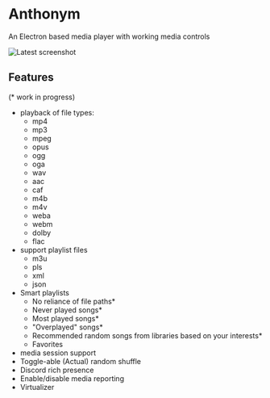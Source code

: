 # Anthonym  

An Electron based media player with working media controls  

![Latest screenshot](:https://raw.githubusercontent.com/anthonym01/Anthonym/main/screenshots/Screenshot_20210510_213510.png)

## Features  

(* work in progress)

- playback of file types:
  - mp4
  - mp3
  - mpeg
  - opus
  - ogg
  - oga
  - wav
  - aac
  - caf
  - m4b  
  - m4v  
  - weba  
  - webm  
  - dolby  
  - flac  
- support playlist files
  - m3u
  - pls
  - xml
  - json
- Smart playlists
  - No reliance of file paths*
  - Never played songs*  
  - Most played songs*
  - "Overplayed" songs*
  - Recommended random songs from libraries based on your interests*
  - Favorites
- media session support
- Toggle-able (Actual) random shuffle
- Discord rich presence
- Enable/disable media reporting  
- Virtualizer  
